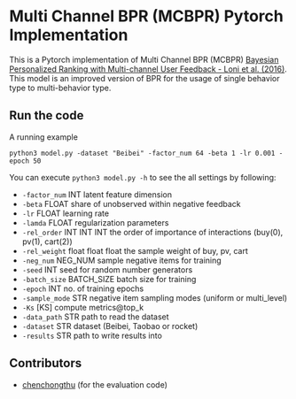 # Multi Channel BPR (MCBPR) Pytorch Implementation

This is a Pytorch implementation of Multi Channel BPR (MCBPR)
[Bayesian Personalized Ranking with Multi-channel User Feedback - Loni et al. (2016)](https://dl.acm.org/doi/pdf/10.1145/2959100.2959163). This model is an improved version of BPR for the usage of single behavior type to multi-behavior type.

## Run the code
A running example
```
python3 model.py -dataset "Beibei" -factor_num 64 -beta 1 -lr 0.001 -epoch 50
```
You can execute `python3 model.py -h` to see the all settings by following:
- `-factor_num` INT       latent feature dimension
- `-beta` FLOAT           share of unobserved within negative
                        feedback
- `-lr` FLOAT             learning rate
- `-lamda` FLOAT          regularization parameters
- `-rel_order` INT INT INT
                        the order of importance of interactions
                        (buy(0), pv(1), cart(2))
- `-rel_weight` float float float
                        the sample weight of buy, pv, cart
- `-neg_num` NEG_NUM     sample negative items for training
- `-seed` INT             seed for random number generators
- `-batch_size` BATCH_SIZE
                        batch size for training
- `-epoch` INT            no. of training epochs
- `-sample_mode` STR      negative item sampling modes (uniform or
                        multi_level)
- `-Ks` [KS]              compute metrics@top_k
- `-data_path` STR        path to read the dataset
- `-dataset` STR          dataset (Beibei, Taobao or rocket)
- `-results` STR          path to write results into

## Contributors
- [chenchongthu](https://github.com/chenchongthu/GHCF) (for the evaluation code)